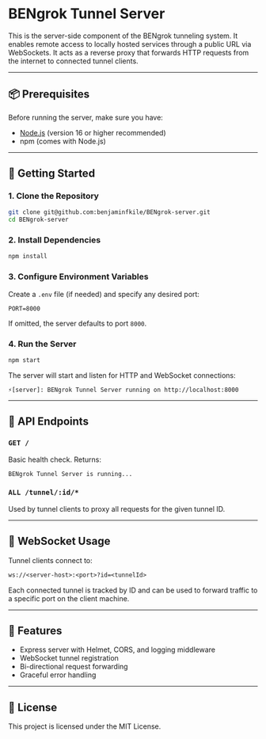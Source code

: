 # BENgrok Tunnel Server

This is the server-side component of the BENgrok tunneling system. It enables remote access to locally hosted services through a public URL via WebSockets. It acts as a reverse proxy that forwards HTTP requests from the internet to connected tunnel clients.

---

## 📦 Prerequisites

Before running the server, make sure you have:

* [Node.js](https://nodejs.org/) (version 16 or higher recommended)
* npm (comes with Node.js)

---

## 🚀 Getting Started

### 1. Clone the Repository

```bash
git clone git@github.com:benjaminfkile/BENgrok-server.git
cd BENgrok-server
```

### 2. Install Dependencies

```bash
npm install
```

### 3. Configure Environment Variables

Create a `.env` file (if needed) and specify any desired port:

```env
PORT=8000
```

If omitted, the server defaults to port `8000`.

### 4. Run the Server

```bash
npm start
```

The server will start and listen for HTTP and WebSocket connections:

```text
⚡️[server]: BENgrok Tunnel Server running on http://localhost:8000
```

---

## 🔧 API Endpoints

### `GET /`

Basic health check. Returns:

```text
BENgrok Tunnel Server is running...
```

### `ALL /tunnel/:id/*`

Used by tunnel clients to proxy all requests for the given tunnel ID.

---

## 📡 WebSocket Usage

Tunnel clients connect to:

```txt
ws://<server-host>:<port>?id=<tunnelId>
```

Each connected tunnel is tracked by ID and can be used to forward traffic to a specific port on the client machine.

---

## 🧠 Features

* Express server with Helmet, CORS, and logging middleware
* WebSocket tunnel registration
* Bi-directional request forwarding
* Graceful error handling

---

## 📄 License

This project is licensed under the MIT License.
